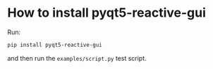 # How to install pyqt5-reactive-gui

Run:

```bash
pip install pyqt5-reactive-gui
```

and then run the `examples/script.py` test script.
